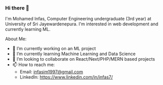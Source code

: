 ### Hi there 👋

I'm Mohamed Infas, Computer Engineering undergraduate (3rd year) at University of Sri Jayewardenepura. I'm interested in web development and currently learning ML.

About Me:

- 🔭 I’m currently working on an ML project
- 🌱 I’m currently learning Machine Learning and Data Science
- 👯 I’m looking to collaborate on React/Next/PHP/MERN based projects
- 📫 How to reach me: 
     -  Email: infasim1997@gmail.com
     -  LinkedIn: https://www.linkedin.com/in/infas7/

